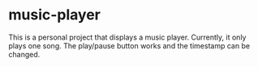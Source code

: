 # music-player
This is a personal project that displays a music player. Currently, it only plays one song. The play/pause button works and the timestamp can be changed.
